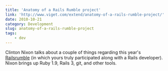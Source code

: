 ```yaml
---
title: 'Anatomy of a Rails Rumble project'
link: 'http://www.viget.com/extend/anatomy-of-a-rails-rumble-project/'
date: 2010-10-21
category: Development
slug: anatomy-of-a-rails-rumble-project
tags:
    - dev
---
```


Clinton Nixon talks about a couple of things regarding this year's
[Railsrumble](http://railsrumble.com) (in which yours truly participated along with a Rails
developer). Nixon brings up Ruby 1.9, Rails 3, git, and other tools.
